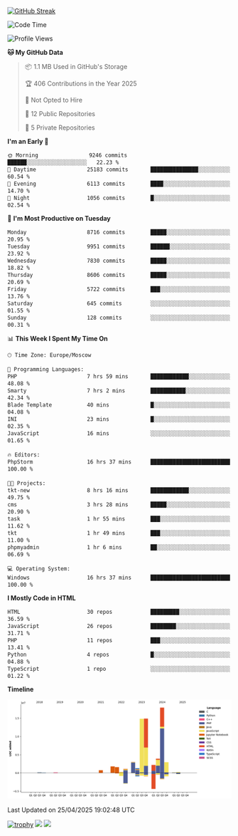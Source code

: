 [![GitHub Streak](https://github-readme-streak-stats.herokuapp.com/?user=yogik10)](https://git.io/streak-stats)
<!--START_SECTION:waka-->
![Code Time](http://img.shields.io/badge/Code%20Time-1%2C291%20hrs%2058%20mins-blue)

![Profile Views](http://img.shields.io/badge/Profile%20Views-0-blue)

**🐱 My GitHub Data** 

> 📦 1.1 MB Used in GitHub's Storage 
 > 
> 🏆 406 Contributions in the Year 2025
 > 
> 🚫 Not Opted to Hire
 > 
> 📜 12 Public Repositories 
 > 
> 🔑 5 Private Repositories 
 > 
**I'm an Early 🐤** 

```text
🌞 Morning                9246 commits        ██████░░░░░░░░░░░░░░░░░░░   22.23 % 
🌆 Daytime                25183 commits       ███████████████░░░░░░░░░░   60.54 % 
🌃 Evening                6113 commits        ████░░░░░░░░░░░░░░░░░░░░░   14.70 % 
🌙 Night                  1056 commits        █░░░░░░░░░░░░░░░░░░░░░░░░   02.54 % 
```
📅 **I'm Most Productive on Tuesday** 

```text
Monday                   8716 commits        █████░░░░░░░░░░░░░░░░░░░░   20.95 % 
Tuesday                  9951 commits        ██████░░░░░░░░░░░░░░░░░░░   23.92 % 
Wednesday                7830 commits        █████░░░░░░░░░░░░░░░░░░░░   18.82 % 
Thursday                 8606 commits        █████░░░░░░░░░░░░░░░░░░░░   20.69 % 
Friday                   5722 commits        ███░░░░░░░░░░░░░░░░░░░░░░   13.76 % 
Saturday                 645 commits         ░░░░░░░░░░░░░░░░░░░░░░░░░   01.55 % 
Sunday                   128 commits         ░░░░░░░░░░░░░░░░░░░░░░░░░   00.31 % 
```


📊 **This Week I Spent My Time On** 

```text
🕑︎ Time Zone: Europe/Moscow

💬 Programming Languages: 
PHP                      7 hrs 59 mins       ████████████░░░░░░░░░░░░░   48.08 % 
Smarty                   7 hrs 2 mins        ███████████░░░░░░░░░░░░░░   42.34 % 
Blade Template           40 mins             █░░░░░░░░░░░░░░░░░░░░░░░░   04.08 % 
INI                      23 mins             █░░░░░░░░░░░░░░░░░░░░░░░░   02.35 % 
JavaScript               16 mins             ░░░░░░░░░░░░░░░░░░░░░░░░░   01.65 % 

🔥 Editors: 
PhpStorm                 16 hrs 37 mins      █████████████████████████   100.00 % 

🐱‍💻 Projects: 
tkt-new                  8 hrs 16 mins       ████████████░░░░░░░░░░░░░   49.75 % 
cms                      3 hrs 28 mins       █████░░░░░░░░░░░░░░░░░░░░   20.90 % 
task                     1 hr 55 mins        ███░░░░░░░░░░░░░░░░░░░░░░   11.62 % 
tkt                      1 hr 49 mins        ███░░░░░░░░░░░░░░░░░░░░░░   11.00 % 
phpmyadmin               1 hr 6 mins         ██░░░░░░░░░░░░░░░░░░░░░░░   06.69 % 

💻 Operating System: 
Windows                  16 hrs 37 mins      █████████████████████████   100.00 % 
```

**I Mostly Code in HTML** 

```text
HTML                     30 repos            █████████░░░░░░░░░░░░░░░░   36.59 % 
JavaScript               26 repos            ████████░░░░░░░░░░░░░░░░░   31.71 % 
PHP                      11 repos            ███░░░░░░░░░░░░░░░░░░░░░░   13.41 % 
Python                   4 repos             █░░░░░░░░░░░░░░░░░░░░░░░░   04.88 % 
TypeScript               1 repo              ░░░░░░░░░░░░░░░░░░░░░░░░░   01.22 % 
```



**Timeline**

![Lines of Code chart](https://raw.githubusercontent.com/Yogik10/Yogik10/main/assets/bar_graph.png)


 Last Updated on 25/04/2025 19:02:48 UTC
<!--END_SECTION:waka-->
[![trophy](https://github-profile-trophy.vercel.app/?username=yogik10)](https://github.com/ryo-ma/github-profile-trophy)
![](https://github-profile-summary-cards.vercel.app/api/cards/profile-details?username=yogik10&theme=solarized_dark)
![](https://github-profile-summary-cards.vercel.app/api/cards/most-commit-language?username=yogik10&theme=solarized_dark)



